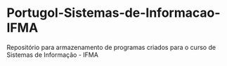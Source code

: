 # Portugol-Sistemas-de-Informacao-IFMA
Repositório para armazenamento de programas criados para o curso de Sistemas de Informação - IFMA
